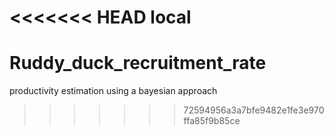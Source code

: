 <<<<<<< HEAD
local
=======
# Ruddy_duck_recruitment_rate
productivity estimation using a bayesian approach
>>>>>>> 72594956a3a7bfe9482e1fe3e970ffa85f9b85ce
